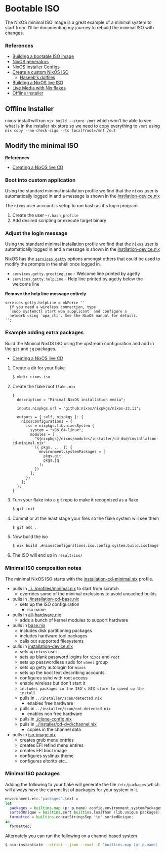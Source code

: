 # Bootable ISO
The NixOS minimal ISO image is a great example of a minimal system to start from. I'll be documenting 
my journey to rebuild the minimal ISO with changes.

### References
* [Building a bootable ISO image](https://github.com/NixOS/nix.dev/blob/master/source/tutorials/nixos/building-bootable-iso-image.md)
* [NixOS generators](https://github.com/nix-community/nixos-generators)
* [NixOS Installer Configs](https://github.com/NixOS/nixpkgs/tree/master/nixos/modules/installer/cd-dvd)
* [Create a custom NixOS ISO](https://haseebmajid.dev/posts/2024-02-04-how-to-create-a-custom-nixos-iso/)
  * [Haseeb's dotfiles](https://gitlab.com/hmajid2301/dotfiles)
* [Building a NixOS live ISO](https://nixos.org/manual/nixos/stable/index.html#sec-building-image)
* [Live Media with Nix flakes](https://hoverbear.org/blog/nix-flake-live-media/)
* [Offline Installer](https://github.com/tfc/nixos-offline-installer/blob/master/installer-configuration.nix)

## Offline Installer
nixos-install will run `nix build --store /mnt` which won't be able to see what is in the installer 
nix store so we need to copy everything to `/mnt` using `nix copy --no-check-sigs --to local?root=/mnt /out`

## Modify the minimal ISO

**References**
* [Creating a NixOS live CD](https://nixos.wiki/wiki/Creating_a_NixOS_live_CD)

### Boot into custom application
Using the standard minimal installation profile we find that the `nixos` user is automatically logged 
in and a message is shown in the [instllation-device.nix](https://github.com/NixOS/nixpkgs/blob/nixos-23.11/nixos/modules/profiles/installation-device.nix)

The `nixos` user account is setup to run bash as it's login program. 

1. Create the user `~/.bash_profile`
2. Add desired scripting or execute target binary

### Adjust the login message
Using the standard minimal installation profile we find that the `nixos` user is automatically logged 
in and a message is shown in the [instllation-device.nix](https://github.com/NixOS/nixpkgs/blob/nixos-23.11/nixos/modules/profiles/installation-device.nix)

NixOS has the [`services.getty`](https://mynixos.com/search?q=services.getty) options amongst others 
that could be used to modify the prompts in the shell once logged in.
* `services.getty.greetingLine` - Welcome line printed by agetty
* `services.getty.helpLine` - Help line printed by agetty below the welcome line

**Remove the help line message entirely**
```
services.getty.helpLine = mkForce ''
  If you need a wireless connection, type
  `sudo systemctl start wpa_supplicant` and configure a
  network using `wpa_cli`. See the NixOS manual for details.
'';
```

### Example adding extra packages
Build the Minimal NixOS ISO using the upstream configuration and add in the `git` and `jq` packages.

* [Creating a NixOS live CD](https://nixos.wiki/wiki/Creating_a_NixOS_live_CD)

1. Create a dir for your flake
   ```bash
   $ mkdir nixos-iso
   ```
2. Create the flake root `flake.nix`
   ```
   {
     description = "Minimal NixOS installation media";
   
     inputs.nixpkgs.url = "github:nixos/nixpkgs/nixos-23.11"; 
   
     outputs = { self, nixpkgs }: {
       nixosConfigurations = {
         iso = nixpkgs.lib.nixosSystem {
           system = "x86_64-linux";
           modules = [
             "${nixpkgs}/nixos/modules/installer/cd-dvd/installation-cd-minimal.nix"
             ({ pkgs, ... }: {
               environment.systemPackages = [
                 pkgs.git
                 pkgs.jq
               ];
             })
           ];
         };
       };
     };
   }
   ```
3. Turn your flake into a git repo to make it recognized as a flake
   ```bash
   $ git init
   ```
4. Commit or at the least stage your files so the flake system will see them
   ```bash
   $ git add .
   ```
5. Now build the iso
   ```bash
   $ nix build .#nixosConfigurations.iso.config.system.build.isoImage
   ```
6. The ISO will end up in `result/iso/`

### Minimal ISO composition notes
The minimal NixOS ISO starts with the [installation-cd-minimal.nix](https://github.com/NixOS/nixpkgs/blob/master/nixos/modules/installer/cd-dvd/installation-cd-minimal.nix) profile.

* pulls in [../../profiles/minimal.nix](https://github.com/NixOS/nixpkgs/blob/master/nixos/modules/profiles/minimal.nix)
  to start from scratch
  * overrides some of the minimal exclusions to avoid uncached builds
* pulls in [./installation-cd-base.nix](https://github.com/NixOS/nixpkgs/blob/master/nixos/modules/installer/cd-dvd/installation-cd-base.nix)
  * sets up the ISO configuration
    * iso name
* pulls in [all-hardware.nix](https://github.com/NixOS/nixpkgs/blob/master/nixos/modules/profiles/all-hardware.nix)
  * adds a bunch of kernel modules to support hardware
* pulls in [base.nix](https://github.com/NixOS/nixpkgs/blob/master/nixos/modules/profiles/base.nix)
  * includes disk partitioning packages
  * includes hardware tool packages
  * calls out supported filesystems
* pulls in [installation-device.nix](https://github.com/NixOS/nixpkgs/blob/master/nixos/modules/profiles/installation-device.nix)
  * sets up `nixos` user
  * sets up blank password logins for `nixos` and `root`
  * sets up passwordless sudo for `wheel` group
  * sets up getty autologin for `nixos`
  * sets up the boot text describing accounts
  * configures sshd with root access
  * enable wireless but don't start it
  * `includes packages in the ISO's NIX store to speed up the install`
  * pulls in `../installer/scan/detected.nix`
    * enables free hardware
  * pulls in `../installer/scan/not-detected.nix`
    * enables non free hardware
  * pulls in [./clone-config.nix](https://github.com/NixOS/nixpkgs/blob/master/nixos/modules/profiles/clone-config.nix)
  * pulls in [../installer/cd-dvd/channel.nix](https://github.com/NixOS/nixpkgs/blob/master/nixos/modules/installer/cd-dvd/channel.nix)
    * copies in the channel data
* pulls in [iso-image.nix](https://github.com/NixOS/nixpkgs/blob/master/nixos/modules/installer/cd-dvd/iso-image.nix)
  * creates grub menu entries 
  * creates EFI refind menu entires
  * creates EFI boot image
  * configures syslinux theme
  * configures eltorito etc...

### Minimal ISO packages
Adding the following to your flake will generate the file `/etc/packages` which will always have the 
current list of packages for your system in it.
```nix
environment.etc."packages".text =
let
  packages = builtins.map (p: p.name) config.environment.systemPackages;
  sortedUnique = builtins.sort builtins.lessThan (lib.unique packages);
  formatted = builtins.concatStringsSep "\n" sortedUnique;
in
  formatted;
```

Alternately you can run the following on a channel based system
``` bash
$ nix-instantiate --strict --json --eval -E 'builtins.map (p: p.name) (import <nixpkgs/nixos> {}).config.environment.systemPackages' | jq -r '. |= unique | .[]'
```

<!-- 
vim: ts=2:sw=2:sts=2
-->
